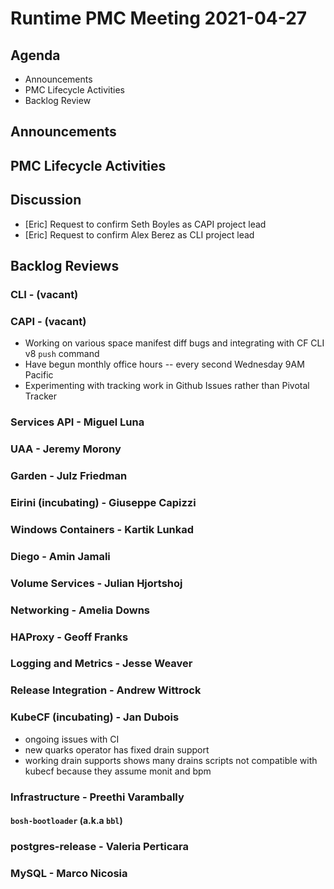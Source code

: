 # Runtime PMC Meeting 2021-04-27

## Agenda

* Announcements
* PMC Lifecycle Activities
* Backlog Review


## Announcements


## PMC Lifecycle Activities


## Discussion

- [Eric] Request to confirm Seth Boyles as CAPI project lead
- [Eric] Request to confirm Alex Berez as CLI project lead


## Backlog Reviews

### CLI - (vacant)


### CAPI - (vacant)
* Working on various space manifest diff bugs and integrating with CF CLI v8 `push` command
* Have begun monthly office hours -- every second Wednesday 9AM Pacific
* Experimenting with tracking work in Github Issues rather than Pivotal Tracker

### Services API - Miguel Luna


### UAA - Jeremy Morony


### Garden - Julz Friedman


### Eirini (incubating) - Giuseppe Capizzi


### Windows Containers - Kartik Lunkad


### Diego - Amin Jamali


### Volume Services - Julian Hjortshoj


### Networking - Amelia Downs


### HAProxy - Geoff Franks


### Logging and Metrics - Jesse Weaver


### Release Integration - Andrew Wittrock


### KubeCF (incubating) - Jan Dubois

* ongoing issues with CI
* new quarks operator has fixed drain support
* working drain supports shows many drains scripts not compatible with kubecf because they assume monit and bpm

### Infrastructure - Preethi Varambally

#### `bosh-bootloader` (a.k.a `bbl`)


### postgres-release - Valeria Perticara


### MySQL - Marco Nicosia
